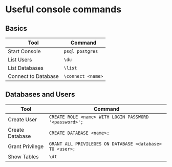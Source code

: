 # Useful console commands

## Basics
Tool | Command |
--- | --- |
Start Console       |`psql postgres`
List Users          |`\du`
List Databases      |`\list`
Connect to Database |`\connect <name>`


## Databases and Users
Tool | Command |
--- | --- |
Create User      |`CREATE ROLE <name> WITH LOGIN PASSWORD '<password>';`
Create Database  |`CREATE DATABASE <name>;`
Grant Privilege  |`GRANT ALL PRIVILEGES ON DATABASE <database> TO <user>;`
Show Tables      |`\dt`
